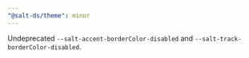 ```yaml
---
"@salt-ds/theme": minor
---
```


Undeprecated `--salt-accent-borderColor-disabled` and `--salt-track-borderColor-disabled`.

